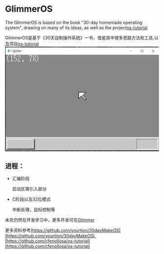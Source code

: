 # GlimmerOS



The GlimmerOS is based on the book "30-day homemade operating system", drawing on many of its ideas, as well as the project[os-tutorial](https://github.com/cfenollosa/os-tutorial)

GlimmerOS是基于《30天自制操作系统》一书，借鉴其中很多思路方法和工具,以及项目[os-tutorial](https://github.com/cfenollosa/os-tutorial)
![](./imgs/1.JPG)

## 进程：

- 汇编阶段

  启动区等引入部分

- C阶段以及32位模式

  中断处理，鼠标控制等

未完仍然在开发学习中，更多开发可在[Glimmer](https://lj_evan.gitee.io/views/cs/os.html)

更多资料参考[https://github.com/yourtion/30dayMakeOS](https://github.com/yourtion/30dayMakeOS),[https://github.com/cfenollosa/os-tutorial](https://github.com/cfenollosa/os-tutorial)